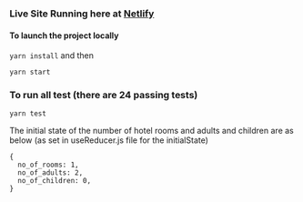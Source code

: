 ### Live Site Running here at [Netlify](https://hotel-room-react-component.netlify.com/)

#### To launch the project locally

`yarn install` and then

`yarn start`

### To run all test (there are 24 passing tests)

```
yarn test
```

The initial state of the number of hotel rooms and adults and children are as below (as set in useReducer.js file for the initialState)

```
{
  no_of_rooms: 1,
  no_of_adults: 2,
  no_of_children: 0,
}
```
